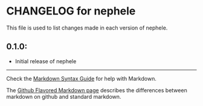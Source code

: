 # CHANGELOG for nephele

This file is used to list changes made in each version of nephele.

## 0.1.0:

* Initial release of nephele

- - - 
Check the [Markdown Syntax Guide](http://daringfireball.net/projects/markdown/syntax) for help with Markdown.

The [Github Flavored Markdown page](http://github.github.com/github-flavored-markdown/) describes the differences between markdown on github and standard markdown.
